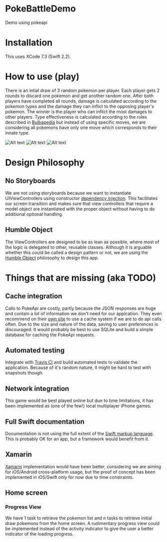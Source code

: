# PokeBattleDemo
Demo using pokeapi

# Installation
This uses XCode 7.3 (Swift 2.2).

# How to use (play)
There is an intial draw of 3 random pokemon per player.  Each player gets 2 rounds to discard one pokemon and get another random one.  After both players have completed all rounds, damage is calculated according to the pokemon types and the damage they can inflict to the opposing player's pokemon.  The winner is the player who can inflict the most damages to other players.  Type effectiveness is calculated according to the rules described in [Bulbapedia](http://bulbapedia.bulbagarden.net/wiki/Type) but instead of using specific moves, we are considering all pokemons have only one move which corresponds to their innate type.

![Alt text](PokeBattleDemo/Screenshots/IntroScreen.png "Intro Screen")
![Alt text](PokeBattleDemo/Screenshots/BattleScreen.png "Battle Screen")
![Alt text](PokeBattleDemo/Screenshots/ResultScreen.png "Result Screen")


# Design Philosophy

## No Storyboards
We are not using storyboards because we want to instantiate UIViewControllers using constructor [dependency injection](https://medium.com/ios-os-x-development/dependency-injection-in-view-controllers-9fd7d2c77e55#.7gq58pbh4).  This facilitates our screen transition and makes sure that view controllers that require a model object are instantiated with the proper object without having to do additional optional handling.

## Humble Object
The ViewControllers are designed to be as lean as possible, where most of the logic is delegated to other, reusable classes.  Although it is arguable whether this could be called a design pattern or not, we are using the [Humble Object](https://medium.com/ios-os-x-development/humble-object-pattern-in-swift-de5efe8fe05a#.t76op2yj5) philosophy to design this app. 

# Things that are missing (aka TODO)

## Cache integration
Calls to PokeApi are costly, partly because the JSON responses are huge and contain a lot of information we don't need for our applcation.  They even recommend on their [own site](http://pokeapi.co/docsv2/) to use a cache system if we are to do api calls often.  Due to the size and nature of the data, saving to user preferences is discouraged.  It would probably be best to use SQLite and build a simple database for caching the PokeApi requests.

## Automated testing
Integrate with [Travis CI](https://travis-ci.org/) and build automated tests to validate the application.  Because of it's random nature, it might be hard to test with snapshots though.

## Network integration
This game would be best played online but due to time limitations, it has been implemented as (one of the few!) local multiplayer iPhone games.

## Full Swift documentation
Documentation is not using the full extent of the [Swift markup language](https://developer.apple.com/library/ios/documentation/Xcode/Reference/xcode_markup_formatting_ref/).  This is probably OK for an app, but a framework would benefit from it.

## Xamarin
[Xamarin](https://www.xamarin.com/) implementation would have been better, considering we are aiming for iOS/Android cross-platform usage, but the proof of concept has been implemented in iOS/Swift only for now due to time constraints.

## Home screen

### Progress View
We have 1 task to retrieve the pokemon list and n tasks to retrieve initial draw pokemons from the home screen.  A rudimentary progress view could be implemented instead of the activity indicator to give the user a better indicator of the loading progress.
